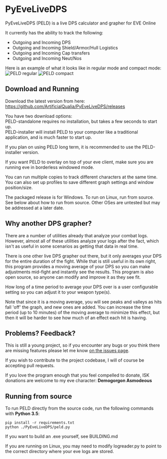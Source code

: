 # PyEveLiveDPS
PyEveLiveDPS (PELD) is a live DPS calculator and grapher for EVE Online

It currently has the ability to track the following:  
- Outgoing and Incoming DPS
- Outgoing and Incoming Shield/Armor/Hull Logistics
- Outgoing and Incoming Cap transfers
- Outgoing and Incoming Neut/Nos

Here is an example of what it looks like in regular mode and compact mode:  
![PELD regular](http://i.imgur.com/lCzJGx1.png) ![PELD compact](http://i.imgur.com/XckztDX.png)

## Download and Running
Download the latest version from here:  
https://github.com/ArtificialQualia/PyEveLiveDPS/releases

You have two download options:  
PELD-standalone requires no installation, but takes a few seconds to start up.  
PELD-installer will install PELD to your computer like a traditional application, and is much faster to start up.

If you plan on using PELD long term, it is recommended to use the PELD-installer version.

If you want PELD to overlay on top of your eve client, make sure you are running eve in borderless windowed mode.

You can run multiple copies to track different characters at the same time.  You can also set up profiles to save different graph settings and window position/size.

The packaged release is for Windows.  To run on Linux, run from source.  See below about how to run from source.  Other OSes are untested but may be addressed at a later date.

## Why another DPS grapher?

There are a number of utilities already that analyze your combat logs.  However, almost all of these utilities analyze your logs after the fact, which isn't as useful in some scenarios as getting that data in real time.

There is one other live DPS grapher out there, but it only averages your DPS for the entire duration of the fight.  While that is still useful in its own right, this program provides a moving average of your DPS so you can make adjustments mid-fight and instantly see the results.  This program is also open source, so anyone can modify and improve it as they see fit.

How long of a time period to average your DPS over is a user configurable setting so you can adjust it to your weapon type(s).

Note that since it is a moving average, you will see peaks and valleys as hits fall 'off' the graph, and new ones are added.  You can increase the time period (up to 10 minutes) of the moving average to minimize this effect, but then it will be harder to see how much of an effect each hit is having.

## Problems?  Feedback?

This is still a young project, so if you encounter any bugs or you think there are missing features please let me know [on the issues page](https://github.com/ArtificialQualia/PyEveLiveDPS/issues).

If you wish to contribute to the project codebase, I will of course be accepting pull requests.

If you love the program enough that you feel compelled to donate, ISK donations are welcome to my eve character: **Demogorgon Asmodeous**

## Running from source
To run PELD directly from the source code, run the following commands with **Python 3.5**:
```
pip install -r requirements.txt
python ./PyEveLiveDPS/peld.py
```
If you want to build an .exe yourself, see BUILDING.md

If you are running on Linux, you may need to modify logreader.py to point to the correct directory where your eve logs are stored.